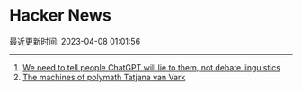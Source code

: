 # Hacker News

最近更新时间: 2023-04-08 01:01:56

--- 
1. [We need to tell people ChatGPT will lie to them, not debate linguistics](https://simonwillison.net/2023/Apr/7/chatgpt-lies/) 
2. [The machines of polymath Tatjana van Vark](https://craftsmanshipmuseum.com/artisan/tatjana-van-vark/) 
